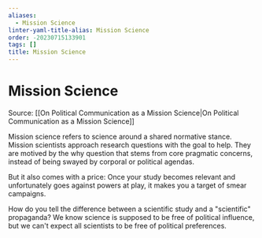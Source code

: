 ```yaml
---
aliases:
  - Mission Science
linter-yaml-title-alias: Mission Science
order: -20230715133901
tags: []
title: Mission Science
---
```


# Mission Science

Source: [[On Political Communication as a Mission Science|On Political Communication as a Mission Science]]

Mission science refers to science around a shared normative stance. Mission scientists approach research questions with the goal to help. They are motived by the why question that stems from core pragmatic concerns, instead of being swayed by corporal or political agendas.

But it also comes with a price: Once your study becomes relevant and unfortunately goes against powers at play, it makes you a target of smear campaigns.

How do you tell the difference between a scientific study and a "scientific" propaganda? We know science is supposed to be free of political influence, but we can't expect all scientists to be free of political preferences.
